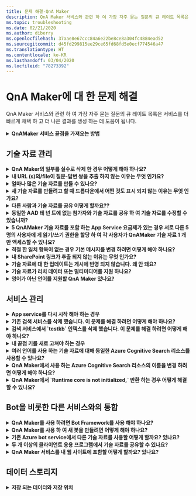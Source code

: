 ```yaml
---
title: 문제 해결-QnA Maker
description: QnA Maker 서비스와 관련 하 여 가장 자주 묻는 질문의 큐 레이트 목록은 서비스를 더 빠르게 채택 하 고 더 나은 결과를 생성 하는 데 도움이 됩니다.
ms.topic: troubleshooting
ms.date: 02/21/2020
ms.author: diberry
ms.openlocfilehash: 37aae8e67ccc84a6e22be8ce8a304fc4884ead52
ms.sourcegitcommit: d45fd299815ee29ce65fd68fd5e0ecf774546a47
ms.translationtype: HT
ms.contentlocale: ko-KR
ms.lasthandoff: 03/04/2020
ms.locfileid: "78273392"
---
```

# <a name="troubleshooting-for-qna-maker"></a>QnA Maker에 대 한 문제 해결

QnA Maker 서비스와 관련 하 여 가장 자주 묻는 질문의 큐 레이트 목록은 서비스를 더 빠르게 채택 하 고 더 나은 결과를 생성 하는 데 도움이 됩니다.

<a name="how-to-get-the-qnamaker-service-hostname"></a>

<details>
<summary><b>QnAMaker 서비스 끝점을 가져오는 방법</b></summary>

**답변**: QnAMaker service 끝점은 QnAMaker 지원 또는 UserVoice에 문의할 때 디버깅 목적으로 유용 합니다. 끝점은 https://your-resource-name.azurewebsites.net형식으로 된 URL입니다.

1. [Azure Portal](https://portal.azure.com)에서 QnAMaker 서비스(리소스 그룹)로 이동

    ![Azure Portal의 QnAMaker Azure 리소스 그룹](./media/qnamaker-how-to-troubleshoot/qnamaker-azure-resourcegroup.png)

1. QnA Maker 리소스와 연결 된 App Service를 선택 합니다. 일반적으로 이름은 동일 합니다.

     ![QnAMaker App Service 선택](./media/qnamaker-how-to-troubleshoot/qnamaker-azure-appservice.png)

1. 끝점 URL은 개요 섹션에서 사용할 수 있습니다.

    ![QnAMaker 끝점](./media/qnamaker-how-to-troubleshoot/qnamaker-azure-gethostname.png)

</details>

## <a name="manage-the-knowledge-base"></a>기술 자료 관리

<details>
<summary><b>QnA Maker의 일부를 실수로 삭제 한 경우 어떻게 해야 하나요?</b></summary>

**답변**: 검색 또는 웹 앱과 같은 QnA Maker 리소스와 함께 생성 된 Azure 서비스를 삭제 하지 마세요. QnA Maker 작동 하기 위해 필요 합니다. 하나를 삭제 하면 QnA Maker 제대로 작동 하지 않습니다.

질문 및 답변 쌍, 파일, URL, 사용자 지정 질문 및 답변, 기술 자료 또는 Azure 리소스를 포함한 모든 삭제는 영구적입니다. 기술 자료를 삭제하기 전에 **설정** 페이지에서 기술 자료를 내보냈는지 확인합니다.

</details>

<details>
<summary><b>내 URL (s)의/file이 질문-답변 쌍을 추출 하지 않는 이유는 무엇 인가요?</b></summary>

**대답**: QnA Maker는 유효한 FAQ url에서 일부 질문 및 답변 (QnA) 콘텐츠를 자동으로 추출할 수 없습니다. 이러한 경우 QnA 콘텐츠를 .txt 파일에 붙여넣고 도구에서 수집할 수 있는지 확인할 수 있습니다. 또는 편집자로서 [QnA Maker 포털](https://qnamaker.ai)을 통해 기술 자료에 콘텐츠를 추가할 수 있습니다.

</details>

<details>
<summary><b>얼마나 많은 기술 자료를 만들 수 있나요?</b></summary>

**답변**: 기술 자료의 크기는 QnA Maker 서비스를 만들 때 선택 하는 Azure SEARCH의 SKU에 따라 다릅니다. 자세한 내용은 [여기](./Tutorials/choosing-capacity-qnamaker-deployment.md)를 참조하세요.

</details>

<details>
<summary><b>새 기술 자료를 만들려고 할 때 드롭다운에서 어떤 것도 표시 되지 않는 이유는 무엇 인가요?</b></summary>

**답변**: Azure에서 아직 QnA Maker 서비스를 만들지 않았습니다. 만드는 방법에 대해 자세히 알아보려면 [여기](./How-To/set-up-qnamaker-service-azure.md)를 참조하세요.

</details>

<details>
<summary><b>다른 사람과 기술 자료를 공유 어떻게 할까요??</b></summary>

**답변**: 공유는 QnA Maker 서비스 수준에서 작동 합니다. 즉, 서비스의 모든 기술 자료가 공유 됩니다. 기술 자료에 대한 공동 작업 방법은 [여기](./How-To/collaborate-knowledge-base.md)를 참조하세요.

</details>

<details>
<summary><b>동일한 AAD 테 넌 트에 없는 참가자와 기술 자료를 공유 하 여 기술 자료를 수정할 수 있습니까?</b></summary>

**답변**: 공유는 Azure 역할 기반 액세스 제어 (RBAC)를 기반으로 합니다. 다른 사용자와 Azure의 _모든_ 리소스를 공유할 수 있는 경우 QnA Maker도 공유할 수 있습니다.

</details>

<details>
<summary><b>5 QnAMaker 기술 자료를 포함 하는 App Service 요금제가 있는 경우 서로 다른 5 명의 사용자에 게 읽기/쓰기 권한을 할당 하 여 각 사용자가 QnAMaker 기술 자료 1 개만 액세스할 수 있나요?</b></summary>

**답변**: 개별 기술 자료가 아니라 전체 QnAMaker 서비스를 공유할 수 있습니다.

</details>

<details>
<summary><b>적절 한 일치 항목이 없는 경우 기본 메시지를 변경 하려면 어떻게 해야 하나요?</b></summary>

**응답**: 기본 메시지는 App service의 설정에 포함 되어 있습니다.
- Azure Portal의 App Service 리소스로 이동

![qnamaker appservice](./media/qnamaker-faq/qnamaker-resource-list-appservice.png)
- **설정** 옵션 클릭

![qnamaker appservice 설정](./media/qnamaker-faq/qnamaker-appservice-settings.png)
- **DefaultAnswer** 설정 값 변경
- App Service 다시 시작

![qnamaker appservice 다시 시작](./media/qnamaker-faq/qnamaker-appservice-restart.png)


</details>

<details>
<summary><b>내 SharePoint 링크가 추출 되지 않는 이유는 무엇 인가요?</b></summary>

**응답**: 자세한 내용은 [데이터 원본 위치](./Concepts/knowledge-base.md#data-source-locations) 를 참조 하세요.

</details>

<details>
<summary><b>기술 자료에 대 한 업데이트는 게시에 반영 되지 않습니다. 왜 안 돼요?</b></summary>

**답변**: 테이블 업데이트, 테스트 또는 설정에 관계 없이 모든 편집 작업을 게시 하려면 먼저 저장 해야 합니다. 모든 편집 작업 후에는 **저장 및 학습** 단추를 클릭 해야 합니다.

</details>

<details>
<summary><b>기술 자료가 리치 데이터 또는 멀티미디어를 지원 하나요?</b></summary>

**대답**:

#### <a name="multimedia-auto-extraction-for-files-and-urls"></a>파일 및 Url에 대 한 멀티미디어 자동 추출

* URL-HTML-Markdown 변환 기능을 제한 합니다.
* 파일-지원 되지 않음

#### <a name="answer-text-in-markdown"></a>Markdown의 대답 텍스트
QnA 집합이 기술 자료에 있으면 대답의 markdown 텍스트를 편집 하 여 공용 Url에서 사용할 수 있는 미디어에 대 한 링크를 포함할 수 있습니다.


</details>

<details>
<summary><b>영어가 아닌 언어를 지원할 QnA Maker 있나요?</b></summary>

**답변**: [지원 되는 언어](./Overview/languages-supported.md)에 대 한 자세한 내용을 참조 하세요.

여러 언어의 콘텐츠가 있는 경우 각 언어마다 별도의 서비스를 만들어야 합니다.

</details>

## <a name="manage-service"></a>서비스 관리

<details>
<summary><b>App service를 다시 시작 해야 하는 경우</b></summary>

**답변**: **사용자 설정** [페이지](https://www.qnamaker.ai/UserSettings)의 **끝점 키** 테이블에서 기술 자료에 대 한 버전 값 옆에 주의 아이콘이 있으면 app service를 새로 고칩니다.

</details>

<details>
<summary><b>기존 검색 서비스를 삭제 했습니다. 이 문제를 해결 하려면 어떻게 해야 하나요?</b></summary>

**답변**: Azure Cognitive Search 인덱스를 삭제 하는 경우 작업이 마지막 이며 인덱스를 복구할 수 없습니다.

</details>

<details>
<summary><b>검색 서비스에서 `testkb` 인덱스를 삭제 했습니다. 이 문제를 해결 하려면 어떻게 해야 하나요?</b></summary>

**답변**: 이전 데이터를 복구할 수 없습니다. 새 QnA Maker 리소스를 만들고 기술 자료를 다시 만듭니다.

</details>

<details>
<summary><b>내 끝점 키를 새로 고쳐야 하는 경우</b></summary>

**응답**: 끝점 키가 손상 된 것으로 의심 되는 경우 새로 고칩니다.

</details>

<details>
<summary><b>여러 언어를 사용 하는 기술 자료에 대해 동일한 Azure Cognitive Search 리소스를 사용할 수 있나요?</b></summary>

**답변**: 여러 언어와 여러 기술 자료를 사용 하려면 사용자는 각 언어에 대 한 QnA Maker 리소스를 만들어야 합니다. 이렇게 하면 언어 마다 별도의 Azure search 서비스를 만듭니다. 단일 Azure Search 서비스에서 다른 언어로 된 기술 자료를 혼합하면 결국 성능이 저하된 결과의 관련성이 발생합니다.

</details>

<details>
<summary><b>QnA Maker에서 사용 하는 Azure Cognitive Search 리소스의 이름을 변경 하려면 어떻게 해야 하나요?</b></summary>

**답변**: Azure Cognitive Search 리소스의 이름은 끝에 임의의 문자가 추가 된 QnA Maker 리소스 이름입니다. 이 이름으로는 QnA Maker의 여러 Search 리소스를 구별하기 어렵습니다. 별도의 검색 서비스 (원하는 방식으로 이름 지정)를 만들고 QnA 서비스에 연결 합니다. 이러한 단계는 [Azure search를 업그레이드](How-To/set-up-qnamaker-service-azure.md#upgrade-the-azure-cognitive-search-service)하기 위해 수행 해야 하는 단계와 비슷합니다.

</details>

<details>
<summary><b>QnA Maker에서 `Runtime core is not initialized,` 반환 하는 경우 어떻게 해결할 수 있나요?</b></summary>

**답변**: app service의 디스크 공간이 가득 찼을 수 있습니다. 디스크 공간을 수정 하는 단계:

1. [Azure Portal](https://portal.azure.com)에서 QnA Maker의 App service를 선택한 다음 서비스를 중지 합니다.
1. App service에서 **개발 도구**, **고급 도구**, **이동**을 차례로 선택 합니다. 그러면 새 브라우저 창이 열립니다.
1. **디버그 콘솔**, **CMD** 를 차례로 선택 하 여 명령줄 도구를 엽니다.
1. _Site/wwwroot/Data/QnAMaker/_ directory로 이동 합니다.
1. 이름이 `rd`로 시작 하는 모든 폴더를 제거 합니다.

    다음을 **삭제 하지 마십시오** .

    * KbIdToRankerMappings 파일
    * EndpointSettings. json 파일
    * EndpointKeys 폴더

1. App service를 시작 합니다.
1. 기술 자료에 액세스 하 여 지금 작동 하는지 확인 합니다.

</details>

## <a name="integrate-with-other-services-including-bots"></a>Bot을 비롯한 다른 서비스와의 통합

<details>
<summary><b>QnA Maker를 사용 하려면 Bot Framework를 사용 해야 하나요?</b></summary>

**답변**: 아니요, QnA Maker에서 [봇 Framework](https://github.com/Microsoft/botbuilder-dotnet) 를 사용할 필요가 없습니다. 그러나 QnA Maker은 [Azure Bot Service](https://docs.microsoft.com/azure/bot-service/?view=azure-bot-service-4.0)의 여러 템플릿 중 하나로 제공 됩니다. Bot Service는 Microsoft Bot Framework를 통해 지능형 봇의 신속한 개발을 사용하도록 설정하고, 서버리스 환경에서 실행됩니다.

</details>

<details>
<summary><b>QnA Maker를 사용 하 여 새 봇을 만들려면 어떻게 해야 하나요?</b></summary>

**답변**: [이](./Tutorials/create-qna-bot.md) 설명서의 지침에 따라 Azure Bot Service를 사용 하 여 봇을 만듭니다.

</details>

<details>
<summary><b>기존 Azure bot service에서 다른 기술 자료를 사용할 어떻게 할까요? 있나요?</b></summary>

**답변**: 기술 자료에 대 한 다음 정보가 필요 합니다.

* 기술 자료 ID입니다.
* 기술 자료의 게시 된 끝점 사용자 지정 하위 도메인 이름 (`host`이라고 함)은 게시 후 **설정** 페이지에서 찾을 수 있습니다.
* 기술 자료의 게시 된 끝점 키-게시 후 **설정** 페이지에서 찾을 수 있습니다.

이 정보를 사용 하 여 Azure Portal에서 봇의 app service로 이동 합니다. **설정-> 구성-> 응용 프로그램 설정**에서 해당 값을 변경 합니다.

기술 자료의 끝점 키에는 ABS 서비스의 `QnAAuthkey` 레이블이 지정 되어 있습니다.

</details>

<details>
<summary><b>두 개 이상의 클라이언트 응용 프로그램에서 기술 자료를 공유할 수 있나요?</b></summary>

**답변**: 예, 기술 자료는 원하는 수의 클라이언트에서 쿼리할 수 있습니다. 기술 자료의 응답이 느리거나 시간이 초과 되는 것으로 나타나는 경우 기술 자료와 연결 된 app service에 대 한 서비스 계층을 업그레이드 하는 것이 좋습니다.

</details>

<details>
<summary><b>QnA Maker 서비스를 내 웹 사이트에 포함할 어떻게 할까요? 있나요?</b></summary>

**대답**: 다음 단계에 따라 QnA Maker 서비스를 웹 사이트에 웹 채팅 컨트롤로 포함 합니다.

1. [여기](./Tutorials/create-qna-bot.md)에 제공된 지침을 따라 FAQ 봇을 만듭니다.
2. [여기](https://docs.microsoft.com/azure/bot-service/bot-service-channel-connect-webchat)에 제공된 단계를 따라 웹 채팅을 사용하도록 설정합니다.

</details>

## <a name="data-storage"></a>데이터 스토리지

<details>
<summary><b>저장 되는 데이터와 저장 위치</b></summary>

**대답**:

QnA Maker 서비스를 만들 때 Azure 지역을 선택했습니다. 기술 자료 및 로그 파일에는 이 지역에 저장됩니다.

</details>